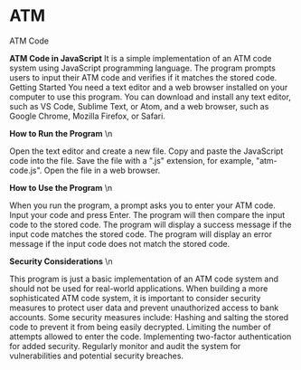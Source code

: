 # ATM
 ATM Code
 
**ATM Code in JavaScript**
It is a simple implementation of an ATM code system using JavaScript programming language. The program prompts users to input their ATM code and verifies if it matches the stored code.
Getting Started
You need a text editor and a web browser installed on your computer to use this program. You can download and install any text editor, such as VS Code, Sublime Text, or Atom, and a web browser, such as Google Chrome, Mozilla Firefox, or Safari.

**How to Run the Program** \n

Open the text editor and create a new file.
Copy and paste the JavaScript code into the file.
Save the file with a ".js" extension, for example, "atm-code.js".
Open the file in a web browser.

**How to Use the Program** \n

When you run the program, a prompt asks you to enter your ATM code.
Input your code and press Enter.
The program will then compare the input code to the stored code.
The program will display a success message if the input code matches the stored code.
The program will display an error message if the input code does not match the stored code.

**Security Considerations** \n

This program is just a basic implementation of an ATM code system and should not be used for real-world applications. When building a more sophisticated ATM code system, it is important to consider security measures to protect user data and prevent unauthorized access to bank accounts. Some security measures include:
Hashing and salting the stored code to prevent it from being easily decrypted.
Limiting the number of attempts allowed to enter the code.
Implementing two-factor authentication for added security.
Regularly monitor and audit the system for vulnerabilities and potential security breaches.
